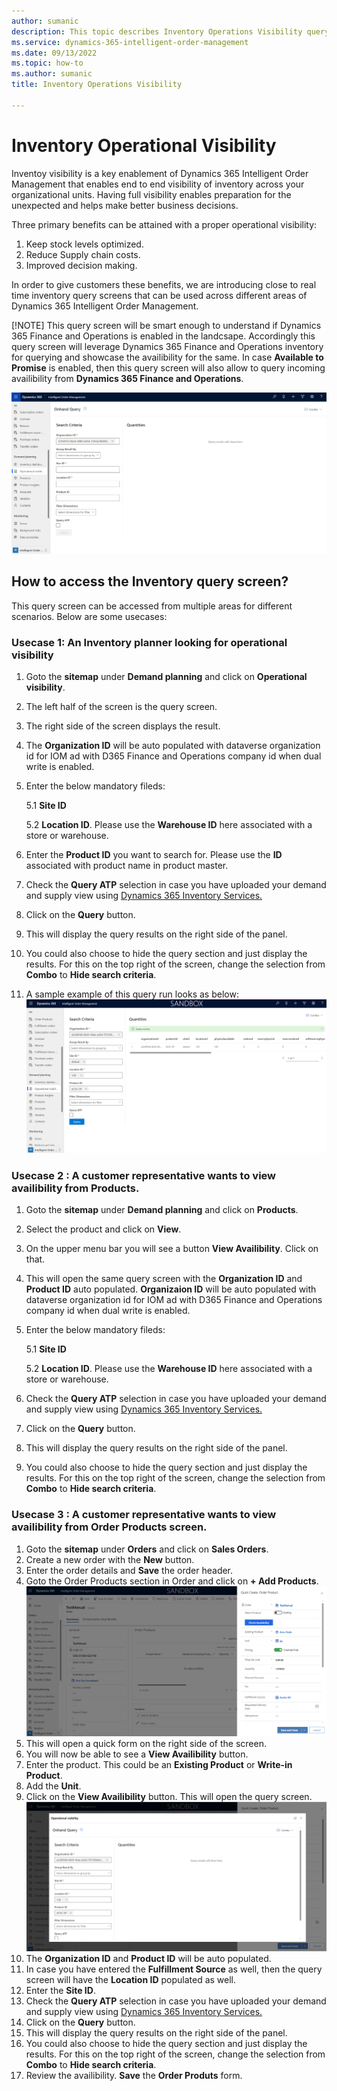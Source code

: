 ```yaml
---
author: sumanic
description: This topic describes Inventory Operations Visibility query screen in Microsoft Dynamics 365 Intelligent Order Management.
ms.service: dynamics-365-intelligent-order-management
ms.date: 09/13/2022
ms.topic: how-to
ms.author: sumanic
title: Inventory Operations Visibility

---
```


# Inventory Operational Visibility

Inventoy visibility is a key enablement of Dynamics 365 Intelligent Order Management that enables end to end visibility of inventory across your organizational units. Having full visibility enables preparation for the unexpected and helps make better business decisions.

Three primary benefits can be attained with a proper operational visibility:

1. Keep stock levels optimized.
2. Reduce Supply chain costs.
3. Improved decision making.

In order to give customers these benefits, we are introducing close to real time inventory query screens that can be used across different areas of Dynamics 365 Intelligent Order Management.

[!NOTE]
This query screen will be smart enough to understand if Dynamics 365 Finance and Operations is enabled in the landcsape. Accordingly this query screen will leverage Dynamics 365 Finance and Operations inventory for querying and showcase the availibility for the same.
In case **Available to Promise** is enabled, then this query screen will also allow to query incoming availibility from **Dynamics 365 Finance and Operations**.

![Inventory Operational Visibility.](media/IVQuery.png)

## How to access the Inventory query screen?

This query screen can be accessed from multiple areas for different scenarios. Below are some usecases:

### Usecase 1: An Inventory planner looking for operational visibility

1. Goto the **sitemap** under **Demand planning** and click on **Operational visibility**.
2. The left half of the screen is the query screen.
3. The right side of the screen displays the result.
4. The **Organization ID** will be auto populated with dataverse organization id for IOM ad with D365 Finance and Operations company id when dual write is enabled.
5. Enter the below mandatory fileds:

    5.1 **Site ID**
    
    5.2 **Location ID**. Please use the **Warehouse ID** here associated with a store or warehouse.

 6. Enter the **Product ID** you want to search for. Please use the **ID** associated with product name in product master.
 
 7. Check the **Query ATP** selection in case you have uploaded your demand and supply view using [Dynamics 365 Inventory Services.](https://docs.microsoft.com/en-us/dynamics365/supply-chain/inventory/inventory-visibility-available-to-promise)
 8. Click on the **Query** button.
 9. This will display the query results on the right side of the panel.
 10. You could also choose to hide the query section and just display the results. For this on the top right of the screen, change the selection from **Combo** to **Hide search criteria**.
 11. A sample example of this query run looks as below:
![Query Results.](media/QueryResult.png)
  
### Usecase 2 : A customer representative wants to view availibility from Products.

1. Goto the **sitemap** under **Demand planning** and click on **Products**.
2. Select the product and click on **View**.
3. On the upper menu bar you will see a button **View Availibility**. Click on that.
4. This will open the same query screen with the **Organization ID** and **Product ID** auto populated. **Organizaion ID** will be auto populated with dataverse organization id for IOM ad with D365 Finance and Operations company id when dual write is enabled.
5. Enter the below mandatory fileds:

    5.1 **Site ID**
    
    5.2 **Location ID**. Please use the **Warehouse ID** here associated with a store or warehouse.
6. Check the **Query ATP** selection in case you have uploaded your demand and supply view using [Dynamics 365 Inventory Services.](https://docs.microsoft.com/en-us/dynamics365/supply-chain/inventory/inventory-visibility-available-to-promise)
7. Click on the **Query** button.
8. This will display the query results on the right side of the panel.
9. You could also choose to hide the query section and just display the results. For this on the top right of the screen, change the selection from **Combo** to **Hide search criteria**.

### Usecase 3 : A customer representative wants to view availibility from Order Products screen.

1. Goto the **sitemap** under **Orders** and click on **Sales Orders**.
2. Create a new order with the **New** button.
3. Enter the order details and **Save** the order header.
4. Goto the Order Products section in Order and click on **+ Add Products**.
![OrderProducts.](media/QuickForm.png)
6. This will open a quick form on the right side of the screen.
7. You will now be able to see a **View Availibility** button.
8. Enter the product. This could be an **Existing Product** or **Write-in Product**.
9. Add the **Unit**.
10. Click on the **View Availibility** button. This will open the query screen.
![Query Autofill.](media/Autofill.png)
11. The **Organization ID** and **Product ID** will be auto populated.
12. In case you have entered the **Fulfillment Source** as well, then the query screen will have the **Location ID** populated as well.
13. Enter the **Site ID**.
14. Check the **Query ATP** selection in case you have uploaded your demand and supply view using [Dynamics 365 Inventory Services.](https://docs.microsoft.com/en-us/dynamics365/supply-chain/inventory/inventory-visibility-available-to-promise)
15. Click on the **Query** button.
16. This will display the query results on the right side of the panel.
17. You could also choose to hide the query section and just display the results. For this on the top right of the screen, change the selection from **Combo** to **Hide search criteria**.
18. Review the availibility. **Save** the **Order Produts** form.
